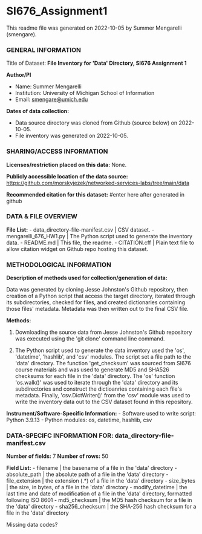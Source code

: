 # SI676_Assignment1

This readme file was generated on 2022-10-05 by Summer Mengarelli (smengare).

### GENERAL INFORMATION

Title of Dataset: **File Inventory for 'Data' Directory, SI676 Assignment 1**

**Author/PI**
- Name: Summer Mengarelli
- Institution: University of Michigan School of Information
- Email: smengare@umich.edu

**Dates of data collection:**
- Data source directory was cloned from Github (source below) on 2022-10-05.
- File inventory was generated on 2022-10-05.


### SHARING/ACCESS INFORMATION

**Licenses/restriction placed on this data:** None.

**Publicly accessible location of the data source:** https://github.com/morskyjezek/networked-services-labs/tree/main/data

**Recommended citation for this dataset:** #enter here after generated in github


### DATA & FILE OVERVIEW

**File List:**
    - data_directory-file-manifest.csv \| CSV dataset.
    - mengarelli_676_HW1.py \| The Python script used to generate the inventory data.
    - README.md \| This file, the readme.
    - CITATION.cff \| Plain text file to allow citation widget on Github repo hosting this dataset.


### METHODOLOGICAL INFORMATION

**Description of methods used for collection/generation of data:**

Data was generated by cloning Jesse Johnston's Github repository, then creation of a Python script that access the target directory, iterated through its subdirectories, checked for files, and created dictionaries containing those files' metadata. Metadata was then written out to the final CSV file.

**Methods:**

1. Downloading the source data from Jesse Johnston's Github repository was executed using the 'git clone' command line command.

2. The Python script used to generate the data inventory used the 'os', 'datetime', 'hashlib', and 'csv' modules. The script set a file path to the 'data' directory. The function 'get_checksum' was sourced from SI676 course materials and was used to generate MD5 and SHA526 checksums for each file in the 'data' directory. The 'os' function 'os.walk()' was used to iterate through the 'data' directory and its subdirectories and construct the dictioanries containing each file's metadata. Finally, 'csv.DictWriter()' from the 'csv' module was used to write the inventory data out to the CSV dataset found in this repository.

**Instrument/Software-Specific Information:**
    - Software used to write script: Python 3.9.13
    - Python modules: os, datetime, hashlib, csv


### DATA-SPECIFC INFORMATION FOR: data_directory-file-manifest.csv

**Number of fields:** 7
**Number of rows:** 50

**Field List:**
    - filename \| the basename of a file in the 'data' directory
    - absolute_path \| the absolute path of a file in the 'data' directory
    - file_extension \| the extension (.*) of a file in the 'data' directory
    - size_bytes \| the size, in bytes, of a file in the 'data' directory
    - modify_datetime \| the last time and date of modification of a file in the 'data' directory, formatted following ISO 8601
    - md5_checksum \| the MD5 hash checksum for a file in the 'data' directory
    - sha256_checksum \| the SHA-256 hash checksum for a file in the 'data' directory

Missing data codes?
